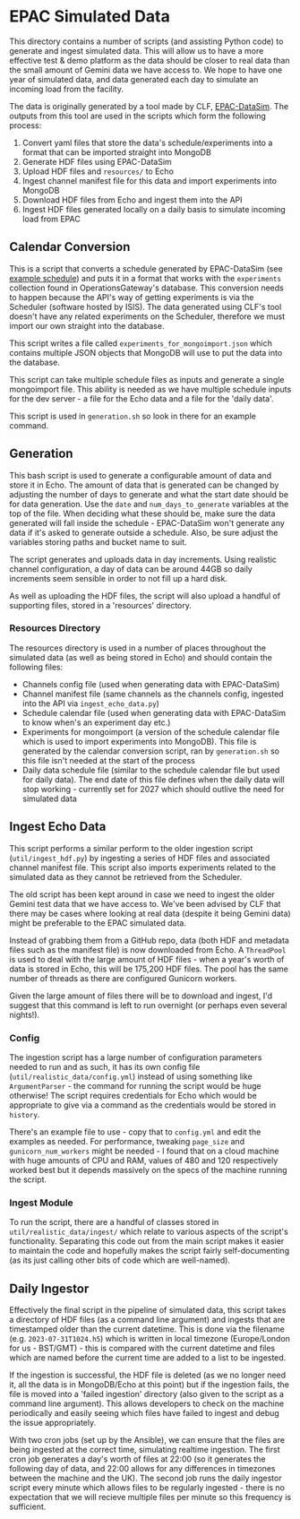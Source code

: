 # EPAC Simulated Data

This directory contains a number of scripts (and assisting Python code) to generate and ingest simulated data. This will allow us to have a more effective test & demo platform as the data should be closer to real data than the small amount of Gemini data we have access to. We hope to have one year of simulated data, and data generated each day to simulate an incoming load from the facility.

The data is originally generated by a tool made by CLF, [EPAC-DataSim](https://github.com/CentralLaserFacility/EPAC-DataSim). The outputs from this tool are used in the scripts which form the following process:

1. Convert yaml files that store the data's schedule/experiments into a format that can be imported straight into MongoDB
2. Generate HDF files using EPAC-DataSim
3. Upload HDF files and `resources/` to Echo
4. Ingest channel manifest file for this data and import experiments into MongoDB
5. Download HDF files from Echo and ingest them into the API
6. Ingest HDF files generated locally on a daily basis to simulate incoming load from EPAC

## Calendar Conversion
This is a script that converts a schedule generated by EPAC-DataSim (see [example schedule](https://github.com/CentralLaserFacility/EPAC-DataSim/blob/development/schedule_config.yml)) and puts it in a format that works with the `experiments` collection found in OperationsGateway's database. This conversion needs to happen because the API's way of getting experiments is via the Scheduler (software hosted by ISIS). The data generated using CLF's tool doesn't have any related experiments on the Scheduler, therefore we must import our own straight into the database.

This script writes a file called `experiments_for_mongoimport.json` which contains multiple JSON objects that MongoDB will use to put the data into the database.

This script can take multiple schedule files as inputs and generate a single mongoimport file. This ability is needed as we have multiple schedule inputs for the dev server - a file for the Echo data and a file for the 'daily data'.

This script is used in `generation.sh` so look in there for an example command.

## Generation
This bash script is used to generate a configurable amount of data and store it in Echo. The amount of data that is generated can be changed by adjusting the number of days to generate and what the start date should be for data generation. Use the `date` and `num_days_to_generate` variables at the top of the file. When deciding what these should be, make sure the data generated will fall inside the schedule - EPAC-DataSim won't generate any data if it's asked to generate outside a schedule. Also, be sure adjust the variables storing paths and bucket name to suit.

The script generates and uploads data in day increments. Using realistic channel configuration, a day of data can be around 44GB so daily increments seem sensible in order to not fill up a hard disk.

As well as uploading the HDF files, the script will also upload a handful of supporting files, stored in a 'resources' directory.

### Resources Directory
The resources directory is used in a number of places throughout the simulated data (as well as being stored in Echo) and should contain the following files:
- Channels config file (used when generating data with EPAC-DataSim)
- Channel manifest file (same channels as the channels config, ingested into the API via `ingest_echo_data.py`)
- Schedule calendar file (used when generating data with EPAC-DataSim to know when's an experiment day etc.)
- Experiments for mongoimport (a version of the schedule calendar file which is used to import experiments into MongoDB). This file is generated by the calendar conversion script, ran by `generation.sh` so this file isn't needed at the start of the process
- Daily data schedule file (similar to the schedule calendar file but used for daily data). The end date of this file defines when the daily data will stop working - currently set for 2027 which should outlive the need for simulated data

## Ingest Echo Data
This script performs a similar perform to the older ingestion script (`util/ingest_hdf.py`) by ingesting a series of HDF files and associated channel manifest file. This script also imports experiments related to the simulated data as they cannot be retrieved from the Scheduler.

The old script has been kept around in case we need to ingest the older Gemini test data that we have access to. We've been advised by CLF that there may be cases where looking at real data (despite it being Gemini data) might be preferable to the EPAC simulated data.

Instead of grabbing them from a GitHub repo, data (both HDF and metadata files such as the manifest file) is now downloaded from Echo. A `ThreadPool` is used to deal with the large amount of HDF files - when a year's worth of data is stored in Echo, this will be 175,200 HDF files. The pool has the same number of threads as there are configured Gunicorn workers.

Given the large amount of files there will be to download and ingest, I'd suggest that this command is left to run overnight (or perhaps even several nights!).

### Config
The ingestion script has a large number of configuration parameters needed to run and as such, it has its own config file (`util/realistic_data/config.yml`) instead of using something like `ArgumentParser` - the command for running the script would be huge otherwise! The script requires credentials for Echo which would be appropriate to give via a command as the credentials would be stored in `history`.

There's an example file to use - copy that to `config.yml` and edit the examples as needed. For performance, tweaking `page_size` and `gunicorn_num_workers` might be needed - I found that on a cloud machine with huge amounts of CPU and RAM, values of 480 and 120 respectively worked best but it depends massively on the specs of the machine running the script.

### Ingest Module
To run the script, there are a handful of classes stored in `util/realistic_data/ingest/` which relate to various aspects of the script's functionality. Separating this code out from the main script makes it easier to maintain the code and hopefully makes the script fairly self-documenting (as its just calling other bits of code which are well-named).

## Daily Ingestor
Effectively the final script in the pipeline of simulated data, this script takes a directory of HDF files (as a command line argument) and ingests that are timestamped older than the current datetime. This is done via the filename (e.g. `2023-07-31T1024.h5`) which is written in local timezone (Europe/London for us - BST/GMT) - this is compared with the current datetime and files which are named before the current time are added to a list to be ingested.

If the ingestion is successful, the HDF file is deleted (as we no longer need it, all the data is in MongoDB/Echo at this point) but if the ingestion fails, the file is moved into a 'failed ingestion' directory (also given to the script as a command line argument). This allows developers to check on the machine periodically and easily seeing which files have failed to ingest and debug the issue appropriately.

With two cron jobs (set up by the Ansible), we can ensure that the files are being ingested at the correct time, simulating realtime ingestion. The first cron job generates a day's worth of files at 22:00 (so it generates the following day of data, and 22:00 allows for any differences in timezones between the machine and the UK). The second job runs the daily ingestor script every minute which allows files to be regularly ingested - there is no expectation that we will recieve multiple files per minute so this frequency is sufficient.
